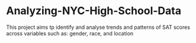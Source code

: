 # Analyzing-NYC-High-School-Data
This project aims tp identify and analyse trends and patterns of SAT scores across variables such as: gender, race, and location
